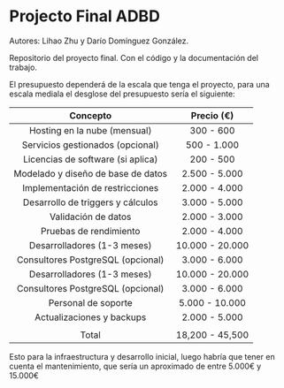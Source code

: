 # Projecto Final ADBD
Autores: Lihao Zhu y Darío Domínguez González.

Repositorio del proyecto final. Con el código y la documentación del trabajo.

El presupuesto dependerá de la escala que tenga el proyecto, para una escala mediala el desglose del presupuesto sería el siguiente:

|              Concepto              |    Precio (€)   |
|:----------------------------------:|:---------------:|
| Hosting en la nube (mensual)       | 300 - 600       |
| Servicios gestionados (opcional)   | 500 - 1.000     |
| Licencias de software (si aplica)  | 200 - 500       |
| Modelado y diseño de base de datos | 2.500 - 5.000   |
| Implementación de restricciones    | 2.000 - 4.000   |
| Desarrollo de triggers y cálculos  | 3.000 - 5.000   |
| Validación de datos                | 2.000 - 3.000   |
| Pruebas de rendimiento             | 2.000 - 4.000   |
| Desarrolladores (1-3 meses)        | 10.000 - 20.000 |
| Consultores PostgreSQL (opcional)  | 3.000 - 6.000   |
| Desarrolladores (1-3 meses)        | 10.000 - 20.000 |
| Consultores PostgreSQL (opcional)  | 3.000 - 6.000   |
| Personal de soporte                | 5.000 - 10.000  |
| Actualizaciones y backups          | 2.000 - 5.000   |
|                                    |                 |
|               Total                | 18,200 - 45,500 |

Esto para la infraestructura y desarrollo inicial, luego habría que tener en cuenta el mantenimiento, que sería un aproximado de entre 5.000€ y 15.000€
